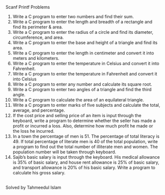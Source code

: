 Scanf Printf Problems

1) Write a C program to enter two numbers and find their sum.
2) Write a C program to enter the length and breadth of a rectangle and find its perimeter & area.
3) Write a C program to enter the radius of a circle and find its diameter, circumference, and area.
4) Write a C program to enter the base and height of a triangle and find its area.
5) Write a C program to enter the length in centimeter and convert it into meters and kilometers.
6) Write a C program to enter the temperature in Celsius and convert it into Fahrenheit.
7) Write a C program to enter the temperature in Fahrenheit and convert it into Celsius
8) Write a C program to enter any number and calculate its square root.
9) Write a C program to enter two angles of a triangle and find the third angle.
10) Write a C program to calculate the area of an equilateral triangle.
11) Write a C program to enter marks of five subjects and calculate the total, average, and percentage.
12) If the cost price and selling price of an item is input through the keyboard, write a
    program to determine whether the seller has made a profit or incurred a loss.
    Also, determine how much profit he made or the loss he incurred.
13) In a town the percentage of men is 51. The percentage of total literacy is 49. If
    total percentage of literate men is 40 of the total population, write a program to
    find out the total number of illiterate men and women. The population number will
    be taken through keyboard.
14) Sajib’s basic salary is input through the keyboard. His medical allowance is 35%
    of basic salary, and house rent allowance is 25% of basic salary, and transport
    allowance is 20% of his basic salary. Write a program to calculate his gross salary.
<br>
Solved by Tahmeedul Islam
